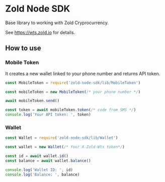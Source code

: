 # Zold Node SDK
Base library to working with Zold Cryprocurrency.

See https://wts.zold.io for details.

## How to use

### Mobile Token
It creates a new wallet linked to your phone number and returns API token.
```js
const MobileToken = require('zold-node-sdk/lib/MobileToken')

const mobileToken = new MobileToken(/* your phone number */)

await mobileToken.send()

const token = await mobileToken.token(/* code from SMS */)
console.log('Your API token: ', token)
```

### Wallet
```js
const Wallet = require('zold-node-sdk/lib/Wallet')

const wallet = new Wallet(/* Your X-Zold-Wts token*/)

const id = await wallet.id()
const balance = await wallet.balance()

console.log('Wallet ID: ', id)
console.log('Balance: ', balance)
```

## 